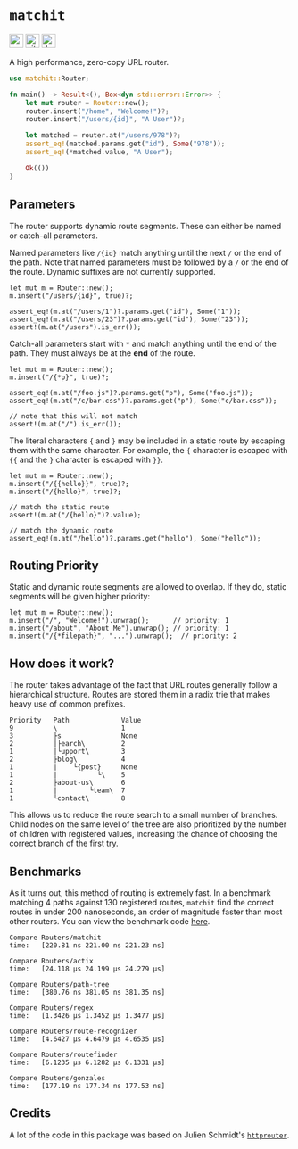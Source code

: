 # `matchit`

[<img alt="crates.io" src="https://img.shields.io/crates/v/matchit?style=for-the-badge" height="25">](https://crates.io/crates/matchit)
[<img alt="github" src="https://img.shields.io/badge/github-matchit-blue?style=for-the-badge" height="25">](https://github.com/ibraheemdev/matchit)
[<img alt="docs.rs" src="https://img.shields.io/docsrs/matchit?style=for-the-badge" height="25">](https://docs.rs/matchit)

A high performance, zero-copy URL router.

```rust
use matchit::Router;

fn main() -> Result<(), Box<dyn std::error::Error>> {
    let mut router = Router::new();
    router.insert("/home", "Welcome!")?;
    router.insert("/users/{id}", "A User")?;

    let matched = router.at("/users/978")?;
    assert_eq!(matched.params.get("id"), Some("978"));
    assert_eq!(*matched.value, "A User");

    Ok(())
}
```

## Parameters

The router supports dynamic route segments. These can either be named or catch-all parameters.

Named parameters like `/{id}` match anything until the next `/` or the end of the path. Note that named parameters must be followed
by a `/` or the end of the route. Dynamic suffixes are not currently supported.

```rust,ignore
let mut m = Router::new();
m.insert("/users/{id}", true)?;

assert_eq!(m.at("/users/1")?.params.get("id"), Some("1"));
assert_eq!(m.at("/users/23")?.params.get("id"), Some("23"));
assert!(m.at("/users").is_err());
```

Catch-all parameters start with `*` and match anything until the end of the path. They must always be at the **end** of the route.

```rust,ignore
let mut m = Router::new();
m.insert("/{*p}", true)?;

assert_eq!(m.at("/foo.js")?.params.get("p"), Some("foo.js"));
assert_eq!(m.at("/c/bar.css")?.params.get("p"), Some("c/bar.css"));

// note that this will not match
assert!(m.at("/").is_err());
```

The literal characters `{` and `}` may be included in a static route by escaping them with the same character. For example, the `{` character is escaped with `{{` and the `}` character is escaped with `}}`.

```rust,ignore
let mut m = Router::new();
m.insert("/{{hello}}", true)?;
m.insert("/{hello}", true)?;

// match the static route
assert!(m.at("/{hello}")?.value);

// match the dynamic route
assert_eq!(m.at("/hello")?.params.get("hello"), Some("hello"));
```

## Routing Priority

Static and dynamic route segments are allowed to overlap. If they do, static segments will be given higher priority:

```rust,ignore
let mut m = Router::new();
m.insert("/", "Welcome!").unwrap();      // priority: 1
m.insert("/about", "About Me").unwrap(); // priority: 1
m.insert("/{*filepath}", "...").unwrap();  // priority: 2
```

## How does it work?

The router takes advantage of the fact that URL routes generally follow a hierarchical structure. Routes are stored them in a radix trie that makes heavy use of common prefixes.

```text
Priority   Path             Value
9          \                1
3          ├s               None
2          |├earch\         2
1          |└upport\        3
2          ├blog\           4
1          |    └{post}     None
1          |          └\    5
2          ├about-us\       6
1          |        └team\  7
1          └contact\        8
```

This allows us to reduce the route search to a small number of branches. Child nodes on the same level of the tree are also prioritized
by the number of children with registered values, increasing the chance of choosing the correct branch of the first try.

## Benchmarks

As it turns out, this method of routing is extremely fast. In a benchmark matching 4 paths against 130 registered routes, `matchit` find the correct routes
in under 200 nanoseconds, an order of magnitude faster than most other routers. You can view the benchmark code [here](https://github.com/ibraheemdev/matchit/blob/master/benches/bench.rs). 

```text
Compare Routers/matchit
time:   [220.81 ns 221.00 ns 221.23 ns]

Compare Routers/actix
time:   [24.118 µs 24.199 µs 24.279 µs]

Compare Routers/path-tree
time:   [380.76 ns 381.05 ns 381.35 ns]

Compare Routers/regex
time:   [1.3426 µs 1.3452 µs 1.3477 µs]

Compare Routers/route-recognizer
time:   [4.6427 µs 4.6479 µs 4.6535 µs]

Compare Routers/routefinder
time:   [6.1235 µs 6.1282 µs 6.1331 µs]

Compare Routers/gonzales
time:   [177.19 ns 177.34 ns 177.53 ns]
```

## Credits

A lot of the code in this package was based on Julien Schmidt's [`httprouter`](https://github.com/julienschmidt/httprouter).
